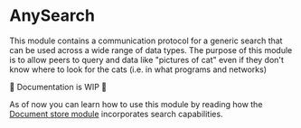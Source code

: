 # AnySearch

This module contains a communication protocol for a generic search that can be used across a wide range of data types. The purpose of this module is to allow peers to query and data like "pictures of cat" even if they don't know where to look for the cats (i.e. in what programs and networks)


🚧 Documentation is WIP 🚧

As of now you can learn how to use this module by reading how the [Document store module](./../../data//document) incorporates search capabilities.
